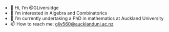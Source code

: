 - 👋 Hi, I’m @GLiversidge
- 👀 I’m interested in Algebra and Combinatorics
- 🌱 I’m currently undertaking a PhD in mathematics at Auckland University
- 📫 How to reach me: gliv560@aucklanduni.ac.nz

<!---
GLiversidge/GLiversidge is a ✨ special ✨ repository because its `README.md` (this file) appears on your GitHub profile.
You can click the Preview link to take a look at your changes.
--->
